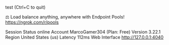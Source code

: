 test                                                         (Ctrl+C to quit)

⚖️ Load balance anything, anywhere with Endpoint Pools! https://ngrok.com/r/pools

Session Status                online
Account                       MarcoGamer304 (Plan: Free)
Version                       3.22.1
Region                        United States (us)
Latency                       112ms
Web Interface                 http://127.0.0.1:4040
